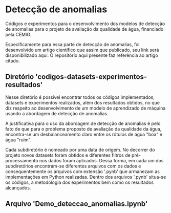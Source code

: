 # Detecção de anomalias
Códigos e experimentos para o desenvolvimento dos modelos de detecção de anomalias para o projeto de avaliação da qualidade de água, financiado pela CEMIG.

Especificamente para essa parte de detecção de anomalias, foi desenvolvido um artigo científico que assim que publicado, seu link será disponibilizado aqui. O repositório aqui presente faz referência ao artigo citado.

## Diretório 'codigos-datasets-experimentos-resultados'

Nesse diretório é possível encontrar todos os códigos implementados, datasets e experimentos realizados, além dos resultados obtidos, no que diz respeito ao desenvolvimento de um modelo de aprendizado de máquina usando a abordagem de detecção de anomalias.

A justificativa para o uso da abordagem de detecção de anomalias é pelo fato de que para o problema proposto de avaliação da qualidade da água, encontra-se um desbalanceamento claro entre os rótulos de água "boa" e água "ruim".

Cada subdiretório é nomeado por uma data de origem. No decorrer do projeto novos datasets foram obtidos e diferentes filtros de pré-processamento nos dados foram aplicados. Dessa forma, em cada um dos subdiretórios encontram-se diferentes arquivos com os dados e consequentemente os arquivos com extensão '.pynb' que armanezam as implementações em Python realizadas. Dentro dos arquivos '.pynb' situa-se os códigos, a metodologia dos experimentos bem como os resultados alcançados.

## Arquivo 'Demo_deteccao_anomalias.ipynb'


